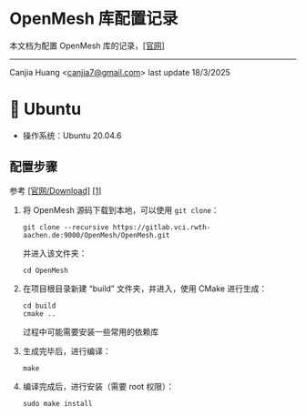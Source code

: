 # OpenMesh 库配置记录

本文档为配置 OpenMesh 库的记录，[[官网]](https://www.graphics.rwth-aachen.de/software/openmesh/)

---

Canjia Huang <<canjia7@gmail.com>> last update 18/3/2025

# :penguin: Ubuntu

- 操作系统：Ubuntu 20.04.6

## 配置步骤

参考 [[官网/Download]](https://www.graphics.rwth-aachen.de/software/openmesh/download/) [[1]](https://www.oryoy.com/news/ubuntu-xi-tong-qing-song-shang-shou-pei-zhi-openmesh-yi-bu-dao-wei-zhi-nan.html)

1. 将 OpenMesh 源码下载到本地，可以使用 `git clone`：

    ```
    git clone --recursive https://gitlab.vci.rwth-aachen.de:9000/OpenMesh/OpenMesh.git
    ```

    并进入该文件夹：

    ```
    cd OpenMesh
    ```

2. 在项目根目录新建 “build” 文件夹，并进入，使用 CMake 进行生成：

    ```
    cd build
    cmake ..
    ```

    过程中可能需要安装一些常用的依赖库

3. 生成完毕后，进行编译：

    ```
    make
    ```

4. 编译完成后，进行安装（需要 root 权限）：

    ```
    sudo make install
    ```